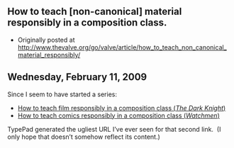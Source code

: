 ## How to teach [non-canonical] material responsibly in a composition class.

 * Originally posted at http://www.thevalve.org/go/valve/article/how_to_teach_non_canonical_material_responsibly/

##  Wednesday, February 11, 2009 

Since I seem to have started a series:

*   [How to teach film responsibly in a composition class (_The Dark Knight_)](http://acephalous.typepad.com/acephalous/2009/01/dark-knight-scene-analysis.html)
*   [How to teach comics responsibly in a composition class (_Watchmen_)](http://acephalous.typepad.com/acephalous/2009/02/like-what-i-did-with-the-dark-knight-only-this-time-about-the-fourth-issue-of-watchmenin-making-comics-scott-mccloud-argue.html)

TypePad generated the ugliest URL I’ve ever seen for that second link.  (I only hope that doesn’t somehow reflect its content.)

